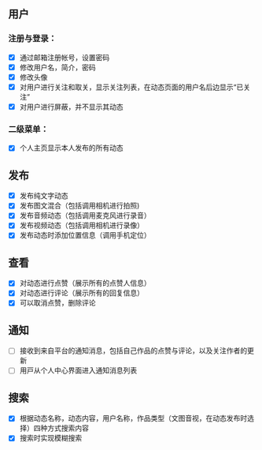 ## 用户
### 注册与登录：
- [x] 通过邮箱注册帐号，设置密码 
- [x] 修改用户名，简介，密码 
- [x] 修改头像
- [x] 对用户进行关注和取关，显示关注列表，在动态页面的用户名后边显示“已关注” 
- [x] 对用户进行屏蔽，并不显示其动态 

### 二级菜单：
- [x] 个人主页显示本人发布的所有动态

## 发布 
- [x] 发布纯文字动态
- [x] 发布图文混合（包括调用相机进行拍照)
- [x] 发布音频动态（包括调用麦克风进行录音）
- [x] 发布视频动态（包括调用相机进行录像）
- [x] 发布动态时添加位置信息（调用手机定位）

## 查看
- [x] 对动态进行点赞（展示所有的点赞人信息）
- [x] 对动态进行评论（展示所有的回复信息）
- [x] 可以取消点赞，删除评论

## 通知 
- [ ] 接收到来⾃平台的通知消息，包括⾃⼰作品的点赞与评论，以及关注作者的更新
- [ ] ⽤⼾从个⼈中⼼界⾯进⼊通知消息列表

## 搜索 
- [x] 根据动态名称，动态内容，用户名称，作品类型（文图音视，在动态发布时选择）四种方式搜索内容
- [x] 搜索时实现模糊搜索
